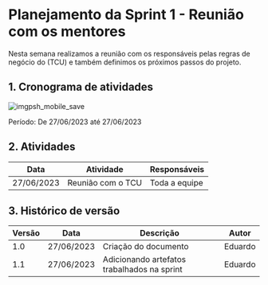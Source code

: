 # Planejamento da Sprint 1 - Reunião com os mentores

Nesta semana realizamos a reunião com os responsáveis pelas regras de negócio do (TCU) e também definimos os próximos passos do projeto.

## 1. Cronograma de atividades
![imgpsh_mobile_save](https://github.com/EduardoGurgel/Greed_Compress/assets/51385738/7cbf5545-0834-4700-a27d-d0640463334f)

Período: De 27/06/2023 até 27/06/2023


## 2. Atividades


| Data       | Atividade                                   | Responsáveis |
| ---------- | ------------------------------------------- |--------------|
| 27/06/2023 | Reunião com o TCU                           | Toda a equipe |


## 3. Histórico de versão

| Versão | Data       | Descrição                                   | Autor   |
| ------ | ---------- | ------------------------------------------- | ------- |
| 1.0    | 27/06/2023 | Criação do documento                        | Eduardo |
| 1.1    | 27/06/2023 | Adicionando artefatos trabalhados na sprint | Eduardo |
